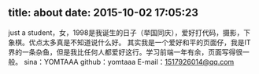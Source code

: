 title: about
date: 2015-10-02 17:05:23
---
just a student，女，1998是我诞生的日子（举国同庆），爱好打代码，摄影，下象棋。优点太多真是不知道说什么好。
其实我是一个爱好和平的页面仔，我是IT界的一条杂鱼，但是我比任何人都爱好这行。学习前端一年有余，页面写得很一般。
sina：YOMTAAA
github：yomtaaa
E-mail：1517926014@qq.com